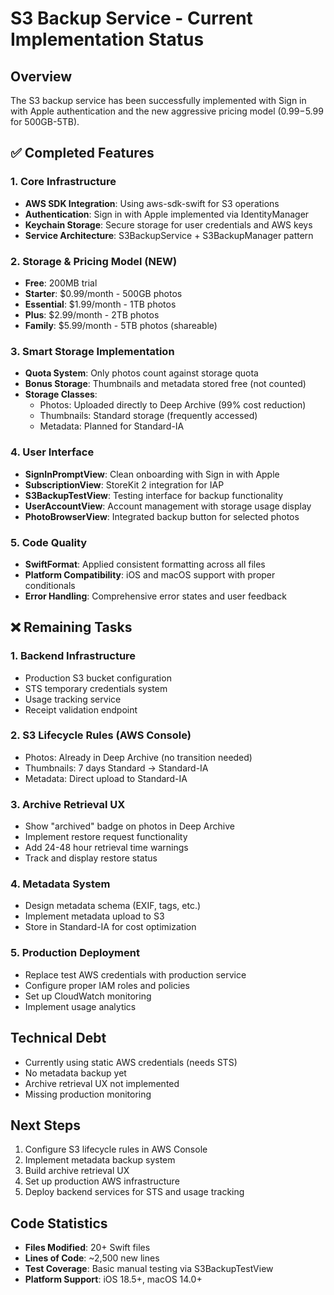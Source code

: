# S3 Backup Service - Current Implementation Status

## Overview
The S3 backup service has been successfully implemented with Sign in with Apple authentication and the new aggressive pricing model ($0.99-$5.99 for 500GB-5TB).

## ✅ Completed Features

### 1. Core Infrastructure
- **AWS SDK Integration**: Using aws-sdk-swift for S3 operations
- **Authentication**: Sign in with Apple implemented via IdentityManager
- **Keychain Storage**: Secure storage for user credentials and AWS keys
- **Service Architecture**: S3BackupService + S3BackupManager pattern

### 2. Storage & Pricing Model (NEW)
- **Free**: 200MB trial
- **Starter**: $0.99/month - 500GB photos
- **Essential**: $1.99/month - 1TB photos  
- **Plus**: $2.99/month - 2TB photos
- **Family**: $5.99/month - 5TB photos (shareable)

### 3. Smart Storage Implementation
- **Quota System**: Only photos count against storage quota
- **Bonus Storage**: Thumbnails and metadata stored free (not counted)
- **Storage Classes**:
  - Photos: Uploaded directly to Deep Archive (99% cost reduction)
  - Thumbnails: Standard storage (frequently accessed)
  - Metadata: Planned for Standard-IA

### 4. User Interface
- **SignInPromptView**: Clean onboarding with Sign in with Apple
- **SubscriptionView**: StoreKit 2 integration for IAP
- **S3BackupTestView**: Testing interface for backup functionality
- **UserAccountView**: Account management with storage usage display
- **PhotoBrowserView**: Integrated backup button for selected photos

### 5. Code Quality
- **SwiftFormat**: Applied consistent formatting across all files
- **Platform Compatibility**: iOS and macOS support with proper conditionals
- **Error Handling**: Comprehensive error states and user feedback

## ❌ Remaining Tasks

### 1. Backend Infrastructure
- Production S3 bucket configuration
- STS temporary credentials system
- Usage tracking service
- Receipt validation endpoint

### 2. S3 Lifecycle Rules (AWS Console)
- Photos: Already in Deep Archive (no transition needed)
- Thumbnails: 7 days Standard → Standard-IA
- Metadata: Direct upload to Standard-IA

### 3. Archive Retrieval UX
- Show "archived" badge on photos in Deep Archive
- Implement restore request functionality
- Add 24-48 hour retrieval time warnings
- Track and display restore status

### 4. Metadata System
- Design metadata schema (EXIF, tags, etc.)
- Implement metadata upload to S3
- Store in Standard-IA for cost optimization

### 5. Production Deployment
- Replace test AWS credentials with production service
- Configure proper IAM roles and policies
- Set up CloudWatch monitoring
- Implement usage analytics

## Technical Debt
- Currently using static AWS credentials (needs STS)
- No metadata backup yet
- Archive retrieval UX not implemented
- Missing production monitoring

## Next Steps
1. Configure S3 lifecycle rules in AWS Console
2. Implement metadata backup system
3. Build archive retrieval UX
4. Set up production AWS infrastructure
5. Deploy backend services for STS and usage tracking

## Code Statistics
- **Files Modified**: 20+ Swift files
- **Lines of Code**: ~2,500 new lines
- **Test Coverage**: Basic manual testing via S3BackupTestView
- **Platform Support**: iOS 18.5+, macOS 14.0+